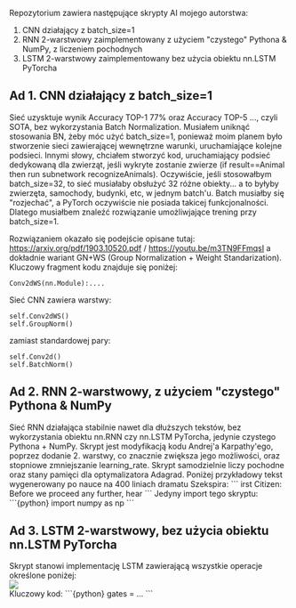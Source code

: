 Repozytorium zawiera następujące skrypty AI mojego autorstwa:
<ol><li>CNN działający z batch_size=1</li>
<li>RNN 2-warstwowy zaimplementowany z użyciem "czystego" Pythona & NumPy, z liczeniem pochodnych</li>
<li>LSTM 2-warstwowy zaimplementowany bez użycia obiektu nn.LSTM PyTorcha</li></ol>

<h2>Ad 1. CNN działający z batch_size=1</h2>
Sieć uzysktuje wynik Accuracy TOP-1 77% oraz Accuracy TOP-5 ..., czyli SOTA, bez wykorzystania Batch Normalization. Musiałem uniknąć stosowania BN, żeby móc użyć batch_size=1, ponieważ moim planem było stworzenie sieci zawierającej wewnętrzne warunki, uruchamiające kolejne podsieci. Innymi słowy, chciałem stworzyć kod, uruchamiający podsieć dedykowaną dla zwierząt, jeśli wykryte zostanie zwierze (if result==Animal then run subnetwork recognizeAnimals). Oczywiście, jeśli stosowałbym batch_size=32, to sieć musiałaby obsłużyć 32 różne obiekty... a to byłyby zwierzęta, samochody, budynki, etc, w jednym batch'u. Batch musiałby się "rozjechać", a PyTorch oczywiście nie posiada takicej funkcjonalności. Dlatego musiałbem znaleźć rozwiązanie umożliwjające trening przy batch_size=1.  

Rozwiązaniem okazało się podejście opisane tutaj: https://arxiv.org/pdf/1903.10520.pdf / https://youtu.be/m3TN9FFmqsI a dokładnie wariant GN+WS (Group Normalization + Weight Standarization). Kluczowy fragment kodu znajduje się poniżej: 
```{python}
Conv2dWS(nn.Module):....
```
Sieć CNN zawiera warstwy: 
```{python}
self.Conv2dWS()
self.GroupNorm()
```
zamiast standardowej pary: 
```{python}
self.Conv2d()
self.BatchNorm()
```

<h2>Ad 2. RNN 2-warstwowy, z użyciem "czystego" Pythona & NumPy</h2>
Sieć RNN działająca stabilnie nawet dla dłuższych tekstów, bez wykorzystania obiektu nn.RNN czy nn.LSTM PyTorcha, jedynie czystego Pythona + NumPy. Skrypt jest modyfikacją kodu Andrej'a Karpathy'ego, poprzez dodanie 2. warstwy, co znacznie zwiększa jego możliwości, oraz stopniowe zmniejszanie learning_rate. Skrypt samodzielnie liczy pochodne oraz stany pamięci dla optymalizatora Adagrad. Poniżej przykładowy tekst wygenerowany po nauce na 400 liniach dramatu Szekspira: 
```
 irst Citizen:
Before we proceed any further, hear  
```
Jedyny import tego skryptu: 
```{python}
import numpy as np
```

<h2>Ad 3. LSTM 2-warstwowy, bez użycia obiektu nn.LSTM PyTorcha</h2>
Skrypt stanowi implementację LSTM zawierającą wszystkie operacje określone poniżej: 
<br><img src='https://i.stack.imgur.com/L6W94.png'></img><br>
Kluczowy kod: 
```{python}
gates = ...
```

